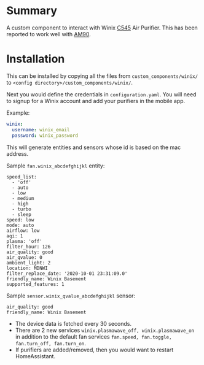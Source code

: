 # Summary

A custom component to interact with Winix [C545](https://www.winixamerica.com/product/certified-refurbished-c545-air-purifier/) Air Purifier. This has been reported to work well with [AM90](https://www.winixamerica.com/product/am90/).

# Installation

This can be installed by copying all the files from `custom_components/winix/` to `<config directory>/custom_components/winix/`.

Next you would define the credentials in `configuration.yaml`. You will need to signup for a Winix account and add your purifiers in the mobile app.

Example:

```yaml
winix:
  username: winix_email
  password: winix_password
```

This will generate entities and sensors whose id is based on the mac address.

Sample `fan.winix_abcdefghijkl` entity:

```
speed_list:
  - 'off'
  - auto
  - low
  - medium
  - high
  - turbo
  - sleep
speed: low
mode: auto
airflow: low
aqi: 1
plasma: 'off'
filter_hour: 126
air_quality: good
air_qvalue: 0
ambient_light: 2
location: MDNWI
filter_replace_date: '2020-10-01 23:31:09.0'
friendly_name: Winix Basement
supported_features: 1
```

Sample `sensor.winix_qvalue_abcdefghijkl` sensor:

```
air_quality: good
friendly_name: Winix Basement
```

* The device data is fetched every 30 seconds.
* There are 2 new services `winix.plasmawave_off, winix.plasmawave_on` in addition to the default fan services `fan.speed, fan.toggle, fan.turn_off, fan.turn_on`.
* If purifiers are added/removed, then you would want to restart HomeAssistant.
